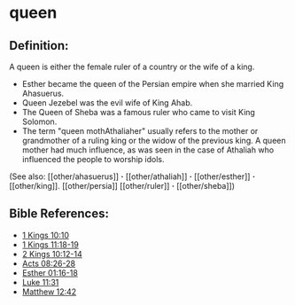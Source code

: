 # queen #

## Definition: ##

A queen is either the female ruler of a country or the wife of a king.

* Esther became the queen of the Persian empire when she married King Ahasuerus.
* Queen Jezebel was the evil wife of King Ahab.
* The Queen of Sheba was a famous ruler who came to visit King Solomon.
* The term "queen mothAthaliaher" usually refers to the mother or grandmother of a ruling king or the widow of the previous king. A queen mother had much influence, as was seen in the case of Athaliah who influenced the people to worship idols.

(See also: [[other/ahasuerus]] **·** [[other/athaliah]] **·** [[other/esther]] **·** [[other/king]]. [[other/persia]] [[other/ruler]] **·** [[other/sheba]])

## Bible References: ##

* [1 Kings 10:10](en/tn/1ki/help/10/10)
* [1 Kings 11:18-19](en/tn/1ki/help/11/18)
* [2 Kings 10:12-14](en/tn/2ki/help/10/12)
* [Acts 08:26-28](en/tn/act/help/08/26)
* [Esther 01:16-18](en/tn/est/help/01/16)
* [Luke 11:31](en/tn/luk/help/11/31)
* [Matthew 12:42](en/tn/mat/help/12/42)
